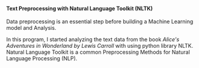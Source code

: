#### Text Preprocessing with Natural Language Toolkit (NLTK)

Data preprocessing is an essential step before building a Machine Learning model and Analysis. 

In this program, I started analyzing the text data from the book *Alice's Adventures in Wonderland by Lewis Carroll* with using python library NLTK. Natural Language Toolkit is a common Preprocessing Methods for Natural Language Processing (NLP). 











